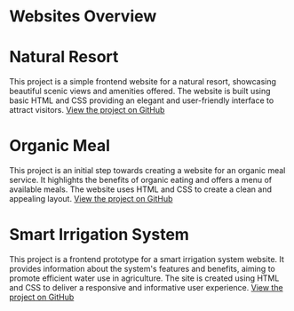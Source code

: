 # Websites Overview

# Natural Resort
This project is a simple frontend website for a natural resort, showcasing beautiful scenic views and amenities offered. The website is built using basic HTML and CSS providing an elegant and user-friendly interface to attract visitors.
[View the project on GitHub]( https://khushi200229.github.io/Website/Natural-resort.html)

# Organic Meal
This project is an initial step towards creating a website for an organic meal service. It highlights the benefits of organic eating and offers a menu of available meals. The website uses HTML and CSS to create a clean and appealing layout.
[View the project on GitHub]( https://khushi200229.github.io/Website/)

# Smart Irrigation System
This project is a frontend prototype for a smart irrigation system website. It provides information about the system's features and benefits, aiming to promote efficient water use in agriculture. The site is created using HTML and CSS to deliver a responsive and informative user experience.
[View the project on GitHub]( https://khushi200229.github.io/Website/)
